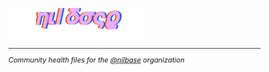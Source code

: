 <img src=".github/assets/nilbase.svg" height="64" />

---

*Community health files for the [@nilbase](https://github.com/nilbase) organization*

